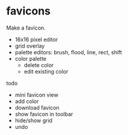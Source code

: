 # favicons

Make a favicon.

- 16x16 pixel editor
- grid overlay
- palette editors: brush, flood, line, rect, shift
- color palette
  - delete color
  - edit existing color

todo

- mini favicon view
- add color
- download favicon
- show favicon in toolbar
- hide/show grid
- undo
